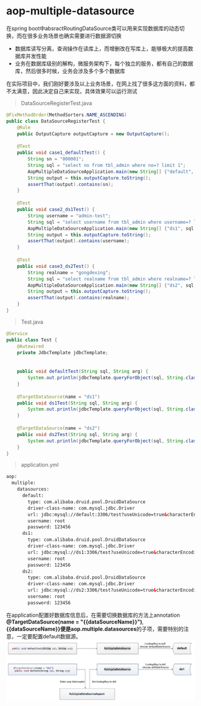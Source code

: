 # aop-multiple-datasource
在spring boot中absractRoutingDataSource类可以用来实现数据库的动态切换，而在很多业务场景也确实需要进行数据源切换
- 数据库读写分离，查询操作在读库上，而增删改在写库上，能够极大的提高数据库并发性能
- 业务在数据库级别的解构，微服务架构下，每个独立的服务，都有自己的数据库，然后很多时候，业务会涉及多个多个数据库

在实际项目中，我们刚好要涉及以上业务场景，在网上找了很多这方面的资料，都不太满意，因此决定自己来实现，具体效果可以运行测试

> DataSourceRegisterTest.java

```java
@FixMethodOrder(MethodSorters.NAME_ASCENDING)
public class DataSourceRegisterTest {
    @Rule
    public OutputCapture outputCapture = new OutputCapture();

    @Test
    public void case1_defaultTest() {
        String sn = "000001";
        String sql = "select no from tbl_admin where no=? limit 1";
        AopMultipleDataSourceApplication.main(new String[] {"default", sql, sn});
        String output = this.outputCapture.toString();
        assertThat(output).contains(sn);
    }

    @Test
    public void case2_ds1Test() {
        String username = "admin-test";
        String sql = "select username from tbl_admin where username=? limit 1";
        AopMultipleDataSourceApplication.main(new String[] {"ds1", sql, username});
        String output = this.outputCapture.toString();
        assertThat(output).contains(username);
    }

    @Test
    public void case3_ds2Test() {
        String realname = "gongdexing";
        String sql = "select realname from tbl_admin where realname=? limit 1";
        AopMultipleDataSourceApplication.main(new String[] {"ds2", sql, realname});
        String output = this.outputCapture.toString();
        assertThat(output).contains(realname);
    }
}
```
> Test.java

```java
@Service
public class Test {
    @Autowired
    private JdbcTemplate jdbcTemplate;


    public void defaultTest(String sql, String arg) {
        System.out.println(jdbcTemplate.queryForObject(sql, String.class, arg));
    }

    @TargetDataSource(name = "ds1")
    public void ds1Test(String sql, String arg) {
        System.out.println(jdbcTemplate.queryForObject(sql, String.class, arg));
    }

    @TargetDataSource(name = "ds2")
    public void ds2Test(String sql, String arg) {
        System.out.println(jdbcTemplate.queryForObject(sql, String.class, arg));
    }
}

```

> application.yml

```xml
aop:
  multiple:
    datasources:
      default:
        type: com.alibaba.druid.pool.DruidDataSource
        driver-class-name: com.mysql.jdbc.Driver
        url: jdbc:mysql://default:3306/test?useUnicode=true&characterEncoding=UTF-8
        username: root
        password: 123456
      ds1:
        type: com.alibaba.druid.pool.DruidDataSource
        driver-class-name: com.mysql.jdbc.Driver
        url: jdbc:mysql://ds1:3306/test?useUnicode=true&characterEncoding=UTF-8
        username: root
        password: 123456
      ds2:
        type: com.alibaba.druid.pool.DruidDataSource
        driver-class-name: com.mysql.jdbc.Driver
        url: jdbc:mysql://ds2:3306/test?useUnicode=true&characterEncoding=UTF-8
        username: root
        password: 123456
```

在application配置好数据库信息后，在需要切换数据库的方法上annotation **@TargetDataSource(name = "{{dataSourceName}}")**, **{{dataSourceName}}**便是**aop.multiple.datasources**的子项，需要特别的注意，一定要配置default数据源。
![](./aop-multiple-datasource.jpg)


